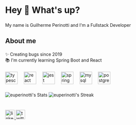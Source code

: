 <h1 align="left">Hey 👋 What's up?</h1>

###

<p align="left">My name is Guilherme Perinotti and I'm a Fullstack Developer</p>

###

<h2 align="left">About me</h2>

###

<p align="left">✨ Creating bugs since 2019<br>📚 I'm currently learning Spring Boot and React</p>

###

<div align="left">
  <img src="https://cdn.simpleicons.org/typescript/3178C6" height="40" alt="typescript logo"  />
  <img width="12" />
  <img src="https://cdn.simpleicons.org/react/61DAFB" height="40" alt="react logo"  />
  <img width="12" />
  <img src="https://cdn.simpleicons.org/jest/C21325" height="40" alt="jest logo"  />
  <img width="12" />
  <img src="https://cdn.simpleicons.org/spring/6DB33F" height="40" alt="spring logo"  />
  <img width="12" />
  <img src="https://cdn.simpleicons.org/mysql/4479A1" height="40" alt="mysql logo"  />
  <img width="12" />
  <img src="https://cdn.simpleicons.org/postgresql/4169E1" height="40" alt="postgresql logo"  />
</div>

###

![euperinotti's Stats](https://github-readme-stats.vercel.app/api?username=euperinotti&theme=tokyonight&show_icons=true&hide_border=true&count_private=true)
![euperinotti's Streak](https://github-readme-streak-stats.herokuapp.com/?user=euperinotti&theme=tokyonight&hide_border=true)

###

<br clear="both">

<div align="left">
  <a href="https://www.linkedin.com/in/guilherme-perinotti/" target="_blank">
    <img src="https://img.shields.io/static/v1?message=LinkedIn&logo=linkedin&label=&color=0077B5&logoColor=white&labelColor=&style=flat" height="30" alt="linkedin logo"  />
  </a>
  <a href="https://twitter.com/euperinotti" target="_blank">
    <img src="https://img.shields.io/static/v1?message=Twitter&logo=twitter&label=&color=3ba8db&logoColor=white&labelColor=&style=flat" height="30" alt="twitter logo"  />
  </a>
</div>

###